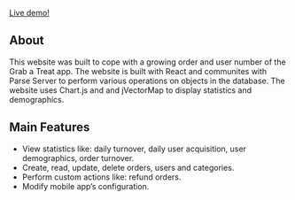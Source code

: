 [Live demo!](https://dashboard.zildev.com/)

## About

This website was built to cope with a growing order and user number of the Grab a Treat app. The website is built with React and communites with Parse Server to perform various operations on objects in the database. The website uses Chart.js and and jVectorMap to display statistics and demographics.

## Main Features

- View statistics like: daily turnover, daily user acquisition, user demographics, order turnover.
- Create, read, update, delete orders, users and categories.
- Perform custom actions like: refund orders.
- Modify mobile app’s configuration.
